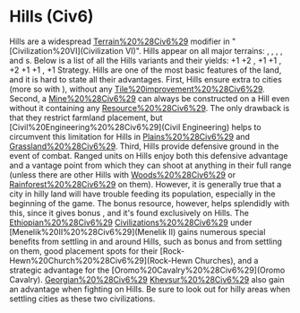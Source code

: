 # Hills (Civ6)

Hills are a widespread [Terrain%20%28Civ6%29](terrain) modifier in "[Civilization%20VI](Civilization VI)". Hills appear on all major terrains: , , , , and s.
Below is a list of all the Hills variants and their yields:
 +1 
 +2 , +1 
 +1 , +2 
 +1 
 +1 , +1 
Strategy.
Hills are one of the most basic features of the land, and it is hard to state all their advantages. First, Hills ensure extra to cities (more so with ), without any [Tile%20improvement%20%28Civ6%29](improvement).
Second, a [Mine%20%28Civ6%29](Mine) can always be constructed on a Hill even without it containing any [Resource%20%28Civ6%29](resources). The only drawback is that they restrict farmland placement, but [Civil%20Engineering%20%28Civ6%29](Civil Engineering) helps to circumvent this limitation for Hills in [Plains%20%28Civ6%29](Plains) and [Grassland%20%28Civ6%29](Grassland).
Third, Hills provide defensive ground in the event of combat. Ranged units on Hills enjoy both this defensive advantage and a vantage point from which they can shoot at anything in their full range (unless there are other Hills with [Woods%20%28Civ6%29](Woods) or [Rainforest%20%28Civ6%29](Rainforest) on them).
However, it is generally true that a city in hilly land will have trouble feeding its population, especially in the beginning of the game. The bonus resource, however, helps splendidly with this, since it gives bonus , and it's found exclusively on Hills.
The [Ethiopian%20%28Civ6%29](Ethiopian) [Civilizations%20%28Civ6%29](civilization) under [Menelik%20II%20%28Civ6%29](Menelik II) gains numerous special benefits from settling in and around Hills, such as bonus and from settling on them, good placement spots for their [Rock-Hewn%20Church%20%28Civ6%29](Rock-Hewn Churches), and a strategic advantage for the [Oromo%20Cavalry%20%28Civ6%29](Oromo Cavalry). [Georgian%20%28Civ6%29](Georgia's) [Khevsur%20%28Civ6%29](Khevsur) also gain an advantage when fighting on Hills. Be sure to look out for hilly areas when settling cities as these two civilizations.